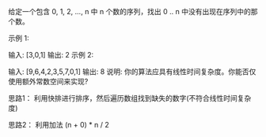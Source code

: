 给定一个包含 0, 1, 2, ..., n 中 n 个数的序列，找出 0 .. n 中没有出现在序列中的那个数。

示例 1:

输入: [3,0,1]
输出: 2
示例 2:

输入: [9,6,4,2,3,5,7,0,1]
输出: 8
说明:
你的算法应具有线性时间复杂度。你能否仅使用额外常数空间来实现?



思路1： 
  利用快排进行排序，然后遍历数组找到缺失的数字(不符合线性时间复杂度)

思路2： 
  利用加法 (n + 0) * n / 2

